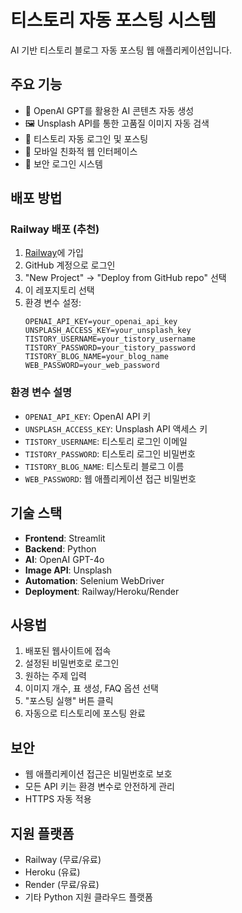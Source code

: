 # 티스토리 자동 포스팅 시스템

AI 기반 티스토리 블로그 자동 포스팅 웹 애플리케이션입니다.

## 주요 기능

- 🤖 OpenAI GPT를 활용한 AI 콘텐츠 자동 생성
- 🖼️ Unsplash API를 통한 고품질 이미지 자동 검색
- 📝 티스토리 자동 로그인 및 포스팅
- 📱 모바일 친화적 웹 인터페이스
- 🔐 보안 로그인 시스템

## 배포 방법

### Railway 배포 (추천)

1. [Railway](https://railway.app)에 가입
2. GitHub 계정으로 로그인
3. "New Project" → "Deploy from GitHub repo" 선택
4. 이 레포지토리 선택
5. 환경 변수 설정:
   ```
   OPENAI_API_KEY=your_openai_api_key
   UNSPLASH_ACCESS_KEY=your_unsplash_key
   TISTORY_USERNAME=your_tistory_username
   TISTORY_PASSWORD=your_tistory_password
   TISTORY_BLOG_NAME=your_blog_name
   WEB_PASSWORD=your_web_password
   ```

### 환경 변수 설명

- `OPENAI_API_KEY`: OpenAI API 키
- `UNSPLASH_ACCESS_KEY`: Unsplash API 액세스 키
- `TISTORY_USERNAME`: 티스토리 로그인 이메일
- `TISTORY_PASSWORD`: 티스토리 로그인 비밀번호
- `TISTORY_BLOG_NAME`: 티스토리 블로그 이름
- `WEB_PASSWORD`: 웹 애플리케이션 접근 비밀번호

## 기술 스택

- **Frontend**: Streamlit
- **Backend**: Python
- **AI**: OpenAI GPT-4o
- **Image API**: Unsplash
- **Automation**: Selenium WebDriver
- **Deployment**: Railway/Heroku/Render

## 사용법

1. 배포된 웹사이트에 접속
2. 설정된 비밀번호로 로그인
3. 원하는 주제 입력
4. 이미지 개수, 표 생성, FAQ 옵션 선택
5. "포스팅 실행" 버튼 클릭
6. 자동으로 티스토리에 포스팅 완료

## 보안

- 웹 애플리케이션 접근은 비밀번호로 보호
- 모든 API 키는 환경 변수로 안전하게 관리
- HTTPS 자동 적용

## 지원 플랫폼

- Railway (무료/유료)
- Heroku (유료)
- Render (무료/유료)
- 기타 Python 지원 클라우드 플랫폼